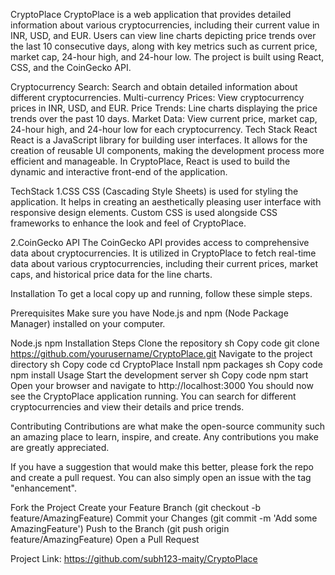 CryptoPlace
CryptoPlace is a web application that provides detailed information about various cryptocurrencies, including their current value in INR, USD, and EUR. Users can view line charts depicting price trends over the last 10 consecutive days, along with key metrics such as current price, market cap, 24-hour high, and 24-hour low. The project is built using React, CSS, and the CoinGecko API.

Cryptocurrency Search: Search and obtain detailed information about different cryptocurrencies.
Multi-currency Prices: View cryptocurrency prices in INR, USD, and EUR.
Price Trends: Line charts displaying the price trends over the past 10 days.
Market Data: View current price, market cap, 24-hour high, and 24-hour low for each cryptocurrency.
Tech Stack
React
React is a JavaScript library for building user interfaces. It allows for the creation of reusable UI components, making the development process more efficient and manageable. In CryptoPlace, React is used to build the dynamic and interactive front-end of the application.

TechStack
1.CSS
CSS (Cascading Style Sheets) is used for styling the application. It helps in creating an aesthetically pleasing user interface with responsive design elements. Custom CSS is used alongside CSS frameworks to enhance the look and feel of CryptoPlace.

2.CoinGecko API
The CoinGecko API provides access to comprehensive data about cryptocurrencies. It is utilized in CryptoPlace to fetch real-time data about various cryptocurrencies, including their current prices, market caps, and historical price data for the line charts.

Installation
To get a local copy up and running, follow these simple steps.

Prerequisites
Make sure you have Node.js and npm (Node Package Manager) installed on your computer.

Node.js
npm
Installation Steps
Clone the repository
sh
Copy code
git clone https://github.com/yourusername/CryptoPlace.git
Navigate to the project directory
sh
Copy code
cd CryptoPlace
Install npm packages
sh
Copy code
npm install
Usage
Start the development server
sh
Copy code
npm start
Open your browser and navigate to http://localhost:3000
You should now see the CryptoPlace application running. You can search for different cryptocurrencies and view their details and price trends.

Contributing
Contributions are what make the open-source community such an amazing place to learn, inspire, and create. Any contributions you make are greatly appreciated.

If you have a suggestion that would make this better, please fork the repo and create a pull request. You can also simply open an issue with the tag "enhancement".

Fork the Project
Create your Feature Branch (git checkout -b feature/AmazingFeature)
Commit your Changes (git commit -m 'Add some AmazingFeature')
Push to the Branch (git push origin feature/AmazingFeature)
Open a Pull Request

Project Link: https://github.com/subh123-maity/CryptoPlace

